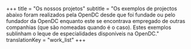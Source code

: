 +++
title = "Os nossos projetos"
subtitle = "Os exemplos de projectos abaixo foram realizados pela OpenDC desde que foi fundade ou pelo fundador da OpenDC enquanto este se encontrava empregado de outras companhias (que são nomeadas quando é o caso). Estes exemplos sublinham o leque de especialidades disponíveis na OpenDC."
translationKey = "work_list"
+++
